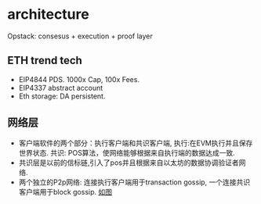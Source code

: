 # architecture
Opstack: consesus + execution + proof layer

## ETH trend tech
- EIP4844 PDS. 1000x Cap, 100x Fees.
- EIP4337 abstract account
- Eth storage: DA persistent.

## 网络层
- 客户端软件的两个部分：执行客户端和共识客户端, 执行:在EVM执行并且保存世界状态. 共识: POS算法，使网络能够根据来自执行端的数据达成一致.
- 共识层是以前的信标链,引入了pos并且根据来自以太坊的数据协调验证者网络.
- 两个独立的P2p网络: 连接执行客户端用于transaction gossip, 一个连接共识客户端用于block gossip.
[如图](./cons_client_net_layer.png)